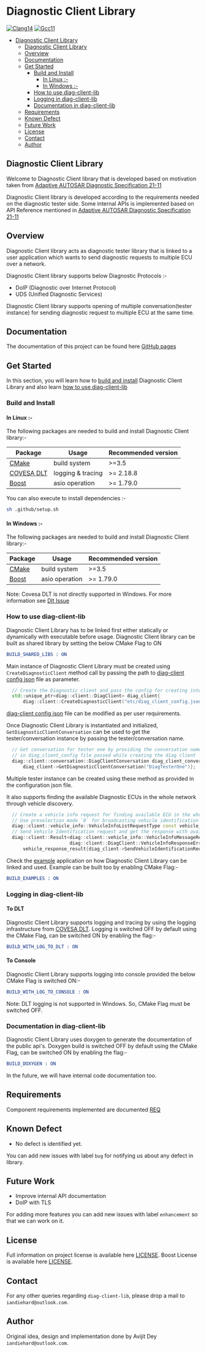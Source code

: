# Diagnostic Client Library

[![Clang14](https://github.com/Iandiehard/diag-client-lib/actions/workflows/clang14.yml/badge.svg)](https://github.com/Iandiehard/diag-client-lib/actions/workflows/clang14.yml)
[![Gcc11](https://github.com/Iandiehard/diag-client-lib/actions/workflows/gcc11.yml/badge.svg)](https://github.com/Iandiehard/diag-client-lib/actions/workflows/gcc11.yml)

<!-- TOC -->

* [Diagnostic Client Library](#diagnostic-client-library)
    * [Diagnostic Client Library](#diagnostic-client-library-1)
    * [Overview](#overview)
    * [Documentation](#documentation)
    * [Get Started](#get-started)
        * [Build and Install](#build-and-install)
            * [In Linux :-](#in-linux--)
            * [In Windows :-](#in-windows--)
        * [How to use diag-client-lib](#how-to-use-diag-client-lib)
        * [Logging in diag-client-lib](#logging-in-diag-client-lib)
        * [Documentation in diag-client-lib](#documentation-in-diag-client-lib)
    * [Requirements](#requirements)
    * [Known Defect](#known-defect)
    * [Future Work](#future-work)
    * [License](#license)
    * [Contact](#contact)
    * [Author](#author)

<!-- TOC -->

## Diagnostic Client Library

Welcome to Diagnostic Client library that is developed based on motivation taken from
[Adaptive AUTOSAR Diagnostic Specification 21-11](https://www.autosar.org/fileadmin/standards/R21-11/AP/AUTOSAR_SWS_Diagnostics.pdf)

Diagnostic Client library is developed according to the requirements needed on the diagnostic tester side.
Some internal APIs is implemented based on API Reference mentioned in
[Adaptive AUTOSAR Diagnostic Specification 21-11](https://www.autosar.org/fileadmin/standards/R21-11/AP/AUTOSAR_SWS_Diagnostics.pdf)

## Overview

Diagnostic Client library acts as diagnostic tester library that is linked to a user application which wants to send
diagnostic
requests to multiple ECU over a network.

Diagnostic Client library supports below Diagnostic Protocols :-

- DoIP (Diagnostic over Internet Protocol)
- UDS  (Unified Diagnostic Services)

Diagnostic Client library supports opening of multiple conversation(tester instance) for sending diagnostic request to
multiple ECU at the same time.

## Documentation

The documentation of this project can be found here [GitHub pages](https://iandiehard.github.io/diag-client-lib/)

## Get Started

In this section, you will learn how to [build and install](#build-and-install)
Diagnostic Client Library and also learn [how to use diag-client-lib](#how-to-use-diag-client-lib)

### Build and Install

#### In Linux :-

The following packages are needed to build and install Diagnostic Client library:-

| Package                                                       | Usage             | Recommended version |
|---------------------------------------------------------------|-------------------|---------------------|
| [CMake](https://cmake.org/cmake/help/latest/release/3.5.html) | build system      | \>=3.5              |
| [COVESA DLT](https://github.com/COVESA/dlt-daemon)            | logging & tracing | \>= 2.18.8          |
| [Boost](https://www.boost.org/)                               | asio operation    | \>= 1.79.0          |

You can also execute to install dependencies :-

```bash 
sh .github/setup.sh 
```

#### In Windows :-

The following packages are needed to build and install Diagnostic Client library:-

| Package                                                       | Usage          | Recommended version |
|---------------------------------------------------------------|----------------|---------------------|
| [CMake](https://cmake.org/cmake/help/latest/release/3.5.html) | build system   | \>=3.5              |
| [Boost](https://www.boost.org/)                               | asio operation | \>= 1.79.0          |

Note: Covesa DLT is not directly supported in Windows. For more information
see [Dlt Issue](https://github.com/COVESA/dlt-daemon/issues/136)

### How to use diag-client-lib

Diagnostic Client Library has to be linked first either statically or dynamically with executable before usage.
Diagnostic Client library can be built as shared library by setting the below CMake Flag to ON

```cmake
BUILD_SHARED_LIBS : ON
```

Main instance of Diagnostic Client Library must be created using `CreateDiagnosticClient` method call by passing the
path to
[diag-client config json](diag-client-lib/appl/etc/diag_client_config.json) file as parameter.

```cpp
  // Create the Diagnostic client and pass the config for creating internal properties
  std::unique_ptr<diag::client::DiagClient> diag_client{
      diag::client::CreateDiagnosticClient("etc/diag_client_config.json")};
```

[diag-client config json](diag-client-lib/appl/etc/diag_client_config.json) file can be modified as per user
requirements.

Once Diagnostic Client Library is instantiated and initialized, `GetDiagnosticClientConversation` can be used to get the
tester/conversation instance
by passing the tester/conversation name.

```cpp
  // Get conversation for tester one by providing the conversation name configured
  // in diag_client_config file passed while creating the diag client
  diag::client::conversation::DiagClientConversation diag_client_conversation {
      diag_client->GetDiagnosticClientConversation("DiagTesterOne")};
```

Multiple tester instance can be created using these method as provided in the configuration json file.

It also supports finding the available Diagnostic ECUs in the whole network through vehicle discovery.

```cpp
  // Create a vehicle info request for finding available ECU in the whole network,
  // Use preselection mode `0` for broadcasting vehicle identification request to the whole network
  diag::client::vehicle_info::VehicleInfoListRequestType const vehicle_info_request{0u, ""};
  // Send Vehicle Identification request and get the response with available ECU information
  diag::client::Result<diag::client::vehicle_info::VehicleInfoMessageResponseUniquePtr,
                       diag::client::DiagClient::VehicleInfoResponseError> const
      vehicle_response_result{diag_client->SendVehicleIdentificationRequest(vehicle_info_request)};

```

Check the [example](examples) application on how Diagnostic Client Library can be linked and used.
Example can be built too by enabling CMake Flag:-

```cmake
BUILD_EXAMPLES : ON
```

### Logging in diag-client-lib

#### To DLT

Diagnostic Client Library supports logging and tracing by using the logging infrastructure
from [COVESA DLT](https://github.com/COVESA/dlt-daemon).
Logging is switched OFF by default using the CMake Flag, can be switched ON by enabling the flag:-

```cmake
BUILD_WITH_LOG_TO_DLT : ON
```

#### To Console

Diagnostic Client Library supports logging into console provided the below CMake Flag is switched ON:-

```cmake
BUILD_WITH_LOG_TO_CONSOLE : ON
```

Note: DLT logging is not supported in Windows. So, CMake Flag must be switched OFF.

### Documentation in diag-client-lib

Diagnostic Client Library uses doxygen to generate the documentation of the public api's.
Doxygen build is switched OFF by default using the CMake Flag, can be switched ON by enabling the flag:-

```cmake
BUILD_DOXYGEN : ON
```

In the future, we will have internal code documentation too.

## Requirements

Component requirements implemented are documented [REQ](docs/requirement/requirements.md)

## Known Defect

* No defect is identified yet.

You can add new issues with label `bug` for notifying us about any defect in library.

## Future Work

* Improve internal API documentation
* DoIP with TLS

For adding more features you can add new issues with label `enhancement` so that we can work on it.

## License

Full information on project license is available here [LICENSE](LICENSE).
Boost License is available here [LICENSE](diag-client-lib/lib/boost-support/LICENSE).

## Contact

For any other queries regarding `diag-client-lib`, please drop a mail to `iandiehard@outlook.com`.

## Author

Original idea, design and implementation done by Avijit Dey `iandiehard@outlook.com`.
